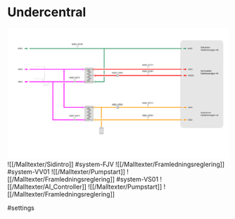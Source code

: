 # Undercentral
![](./Undercentral.svg)
![[/Malltexter/Sidintro]]
#system-FJV
![[/Malltexter/Framledningsreglering]]
#system-VV01
![[/Malltexter/Pumpstart]]
![[/Malltexter/Framledningsreglering]]
#system-VS01
![[/Malltexter/AI_Controller]]
![[/Malltexter/Pumpstart]]
![[/Malltexter/Framledningsreglering]]

#settings